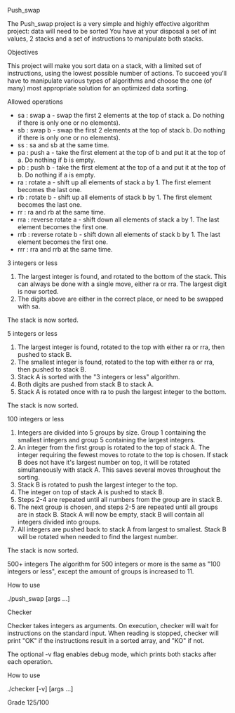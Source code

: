 Push_swap

The Push_swap project is a very simple and highly effective algorithm project: data will need to be sorted You have at your disposal a set of int values, 2 stacks and a set of instructions to manipulate both stacks.

Objectives

This project will make you sort data on a stack, with a limited set of instructions, using the lowest possible number of actions. To succeed you’ll have to manipulate various types of algorithms and choose the one (of many) most appropriate solution for an optimized data sorting.

Allowed operations

* sa : swap a - swap the first 2 elements at the top of stack a. Do nothing if there is only one or no elements).
* sb : swap b - swap the first 2 elements at the top of stack b. Do nothing if there is only one or no elements).
* ss : sa and sb at the same time.
* pa : push a - take the first element at the top of b and put it at the top of a. Do nothing if b is empty.
* pb : push b - take the first element at the top of a and put it at the top of b. Do nothing if a is empty.
* ra : rotate a - shift up all elements of stack a by 1. The first element becomes the last one.
* rb : rotate b - shift up all elements of stack b by 1. The first element becomes the last one.
* rr : ra and rb at the same time.
* rra : reverse rotate a - shift down all elements of stack a by 1. The last element becomes the first one.
* rrb : reverse rotate b - shift down all elements of stack b by 1. The last element becomes the first one.
* rrr : rra and rrb at the same time.

3 integers or less
1. The largest integer is found, and rotated to the bottom of the stack.
    This can always be done with a single move, either ra or rra. The largest digit is now sorted.
2. The digits above are either in the correct place, or need to be swapped with sa.

The stack is now sorted.

5 integers or less
1. The largest integer is found, rotated to the top with either ra or rra, then pushed to stack B.
2. The smallest integer is found, rotated to the top with either ra or rra, then pushed to stack B.
3. Stack A is sorted with the "3 integers or less" algorithm.
4. Both digits are pushed from stack B to stack A.
5. Stack A is rotated once with ra to push the largest integer to the bottom.

The stack is now sorted.

100 integers or less
1. Integers are divided into 5 groups by size.
    Group 1 containing the smallest integers and group 5 containing the largest integers.
2. An integer from the first group is rotated to the top of stack A.
    The integer requiring the fewest moves to rotate to the top is chosen. If stack B does not have it's largest number on     top, it will be rotated simultaneously with stack A. This saves several moves throughout the sorting.
3. Stack B is rotated to push the largest integer to the top.
4. The integer on top of stack A is pushed to stack B.
5. Steps 2-4 are repeated until all numbers from the group are in stack B.
6. The next group is chosen, and steps 2-5 are repeated until all groups are in stack B.
    Stack A will now be empty, stack B will contain all integers divided into groups.
7. All integers are pushed back to stack A from largest to smallest.
    Stack B will be rotated when needed to find the largest number.

The stack is now sorted.

500+ integers
The algorithm for 500 integers or more is the same as "100 integers or less", except the amount of groups is increased to 11.

How to use

./push_swap [args ...]

Checker

Checker takes integers as arguments. On execution, checker will wait for instructions on the standard input. When reading is stopped, checker will print "OK" if the instructions result in a sorted array, and "KO" if not.

The optional -v flag enables debug mode, which prints both stacks after each operation.

How to use

./checker [-v] [args ...]

Grade
125/100
